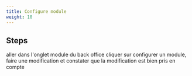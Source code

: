 ```yaml
---
title: Configure module
weight: 10
---
```

## Steps

aller dans l'onglet module du back office cliquer sur configurer un module, faire une modification et constater que la modification est bien pris en compte

